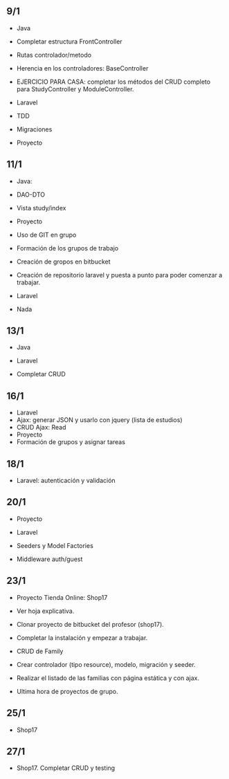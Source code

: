 ## 9/1

- Java
 - Completar estructura FrontController
 - Rutas controlador/metodo
 - Herencia en los controladores: BaseController
 - EJERCICIO PARA CASA: completar los métodos del CRUD completo para StudyController y ModuleController.

- Laravel
 - TDD
 - Migraciones

- Proyecto

## 11/1

- Java:
 - DAO-DTO
 - Vista study/index
- Proyecto
 - Uso de GIT en grupo
 - Formación de los grupos de trabajo
 - Creación de gropos en bitbucket
 - Creación de repositorio laravel y puesta a punto para poder comenzar a trabajar.
 
- Laravel
 - Nada
 
## 13/1

- Java

- Laravel
 - Completar CRUD

## 16/1
- Laravel
 - Ajax: generar JSON y usarlo con jquery (lista de estudios)
 - CRUD Ajax: Read
- Proyecto 
 - Formación de grupos y asignar tareas

## 18/1
- Laravel: autenticación y validación

## 20/1

- Proyecto

- Laravel
 - Seeders y Model Factories
 - Middleware auth/guest
 
## 23/1

- Proyecto Tienda Online: Shop17
 - Ver hoja explicativa.
 - Clonar proyecto de bitbucket del profesor (shop17).
 - Completar la instalación y empezar a trabajar.
- CRUD de Family
 - Crear controlador (tipo resource), modelo, migración y seeder.
 - Realizar el listado de las familias con página estática y con ajax.
 
 - Ultima hora de proyectos de grupo.
 
## 25/1
 
- Shop17
 
## 27/1

- Shop17. Completar CRUD y testing




